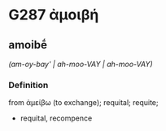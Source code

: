 # G287 ἀμοιβή

## amoibḗ

_(am-oy-bay' | ah-moo-VAY | ah-moo-VAY)_

### Definition

from ἀμείβω (to exchange); requital; requite; 

- requital, recompence
